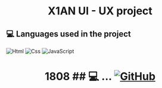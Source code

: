 <h1 align="center">X1AN UI - UX project

## 💻 Languages ​​used in the project
<img alt="Html" src ="https://img.shields.io/badge/HTML5-E34F26.svg?&style=for-the-badge&logo=HTML5&logoColor=white"/> <img alt="Css" src ="https://img.shields.io/badge/CSS3-1572B6.svg?&style=for-the-badge&logo=CSS3&logoColor=white"/> <img alt="JavaScript" src ="https://img.shields.io/badge/JavaScriipt-F7DF1E.svg?&style=for-the-badge&logo=JavaScript&logoColor=black"/>


</div>

<h1 align="center">1808
## 💻 ...
<a href = "https://github.com/everkighi13"><img alt="GitHub" src ="https://img.shields.io/badge/GitHub-181717.svg?&style=for-the-badge&logo=GitHub&logoColor=white"/>


